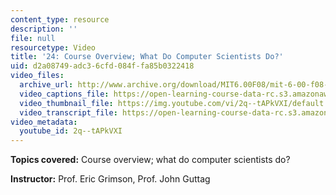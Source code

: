```yaml
---
content_type: resource
description: ''
file: null
resourcetype: Video
title: '24: Course Overview; What Do Computer Scientists Do?'
uid: d2a08749-adc3-6cfd-084f-fa85b0322418
video_files:
  archive_url: http://www.archive.org/download/MIT6.00F08/mit-6-00-f08-lec24_300k.mp4
  video_captions_file: https://open-learning-course-data-rc.s3.amazonaws.com/6-00-introduction-to-computer-science-and-programming-fall-2008/48718398389d5157bc1639ff200ea81c_2q--tAPkVXI.vtt
  video_thumbnail_file: https://img.youtube.com/vi/2q--tAPkVXI/default.jpg
  video_transcript_file: https://open-learning-course-data-rc.s3.amazonaws.com/6-00-introduction-to-computer-science-and-programming-fall-2008/15ce6b0794a29c7cf36b081efd5da7e2_2q--tAPkVXI.pdf
video_metadata:
  youtube_id: 2q--tAPkVXI
---
```


**Topics covered:** Course overview; what do computer scientists do?

**Instructor:** Prof. Eric Grimson, Prof. John Guttag